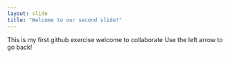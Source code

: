 ```yaml
---
layout: slide
title: "Welcome to our second slide!"
---
```

This is my first github exercise welcome to collaborate 
Use the left arrow to go back!
